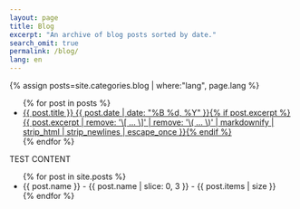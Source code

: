 ```yaml
---
layout: page
title: Blog
excerpt: "An archive of blog posts sorted by date."
search_omit: true
permalink: /blog/
lang: en
---
```


{% assign posts=site.categories.blog | where:"lang", page.lang %}

<ul class="post-list">
{% for post in posts %}
  <li><article><a href="{{ site.url }}{{ post.url }}">{{ post.title }} <span class="entry-date"><time datetime="{{ post.date | date_to_xmlschema }}">{{ post.date | date: "%B %d, %Y" }}</time></span>{% if post.excerpt %} <span class="excerpt">{{ post.excerpt | remove: '\[ ... \]' | remove: '\( ... \)' | markdownify | strip_html | strip_newlines | escape_once }}</span>{% endif %}</a></article>
  </li>
{% endfor %}
</ul>

<div>TEST CONTENT</div>

<ul class="post-list">
{% for post in site.posts %}
  <li>
  <span>{{ post.name }} - {{ post.name | slice: 0, 3 }} - {{ post.items | size }}</span>
  </li>
{% endfor %}
</ul>
